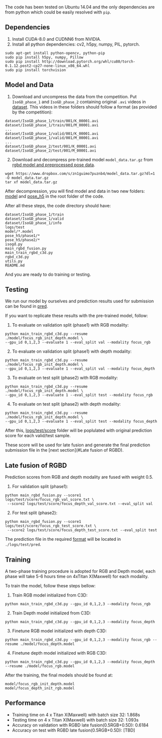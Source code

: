 The code has been tested on Ubuntu 14.04 and the only dependencies are from python which could be easily resolved with `pip`.

## Dependencies
1. Install CUDA-8.0 and CUDNN6 from NVIDIA.
2. Install all python dependencies: cv2, h5py, numpy, PIL, pytorch.
 
```
sudo apt-get install python-opencv, python-pip
sudo pip install h5py, numpy, Pillow
sudo pip install http://download.pytorch.org/whl/cu80/torch-0.1.12.post2-cp27-none-linux_x86_64.whl 
sudo pip install torchvision
```

## Model and Data
1. Download and uncompress the data from the competition. Put `IsoGD_phase_1` and `IsoGD_phase_2` containing original `.avi` videos in [dataset](dataset).
 This videos in these folders should follow a format (as provided by the competition):
```
dataset/IsoGD_phase_1/train/001/K_00001.avi
dataset/IsoGD_phase_1/train/001/M_00001.avi
...
dataset/IsoGD_phase_1/valid/001/K_00001.avi
dataset/IsoGD_phase_1/valid/001/M_00001.avi
...
dataset/IsoGD_phase_2/test/001/K_00001.avi
dataset/IsoGD_phase_2/test/001/M_00001.avi
```

2. Download and decompress pre-trained model `model_data.tar.gz` from 
[rgbd model and preprocessed pose data](https://www.dropbox.com/s/zn1guimo7puznb4/model_data.tar.gz?dl=1).
```
wget https://www.dropbox.com/s/zn1guimo7puznb4/model_data.tar.gz?dl=1 -O model_data.tar.gz
tar xf model_data.tar.gz
```
After decompression, you will find model and data in two new folders: [model](model) and [pose_h5](pose_h5) in the root folder of the code.

After all these steps, the code directory should have:
```
dataset/IsoGD_phase_1/train
dataset/IsoGD_phase_1/valid
dataset/IsoGD_phase_1/info
logs/test
model/*.model
pose_h5/phase1/*
pose_h5/phase2/*
isogd.py
main_rgbd_fusion.py
main_train_rgbd_c3d.py
rgbd_c3d.py
utils.py
README.md
```
And you are ready to do training or testing.

## Testing
We run our model by ourselves and prediction results used for submission can be found in [pred](logs/test/pred).

If you want to replicate these results with the pre-trained model, follow:
 
1. To evaluate on validation split (phase1) with RGB modality:
```
python main_train_rgbd_c3d.py --resume ./model/focus_rgb_init_depth.model \
--gpu_id 0,1,2,3 --evaluate 1 --eval_split val --modality focus_rgb 
```
2. To evaluate on validation split (phase1) with depth modality:
```
python main_train_rgbd_c3d.py --resume ./model/focus_rgb_init_depth.model \
--gpu_id 0,1,2,3 --evaluate 1 --eval_split val --modality focus_depth 
```
3. To evaluate on test split (phase2) with RGB modality:
```
python main_train_rgbd_c3d.py --resume ./model/focus_rgb_init_depth.model \
--gpu_id 0,1,2,3 --evaluate 1 --eval_split test --modality focus_rgb 
```
4. To evaluate on test split (phase2) with depth modality:
```
python main_train_rgbd_c3d.py --resume ./model/focus_rgb_init_depth.model \
--gpu_id 0,1,2,3 --evaluate 1 --eval_split test --modality focus_depth 
```

After this, [logs/test/score](logs/test/score) folder will be poplulated with original prediction score for each valid/test sample.

These score will be used for late fusion and generate the final prediction submission file in the [next section](#Late fusion of RGBD).

## Late fusion of RGBD
Prediction scores from RGB and depth modality are fused with weight 0.5.

1. For validation split (phase1):
```
python main_rgbd_fusion.py --score1 logs/test/score/focus_rgb_val_score.txt \
 --score2 logs/test/score/focus_depth_val_score.txt --eval_split val
```
2. For test split (phase2):
```
python main_rgbd_fusion.py --score1 logs/test/score/focus_rgb_test_score.txt \
 --score2 logs/test/score/focus_depth_test_score.txt --eval_split test
```
The prediction file in the required [format](https://competitions.codalab.org/competitions/16491#learn_the_details) will be located in `./logs/test/pred`.

## Training
A two-phase training procedure is adopted for RGB and Depth model, each phase will take 5-6 hours time on 4xTitan X(Maxwell) for each modality.

To train the model, follow these steps bellow:

1. Train RGB model initialized from C3D:
```
python main_train_rgbd_c3d.py --gpu_id 0,1,2,3 --modality focus_rgb
```
2. Train Depth model initialized from C3D:
```
python main_train_rgbd_c3d.py --gpu_id 0,1,2,3 --modality focus_depth
```
3. Finetune RGB model initialized with depth C3D:
```
python main_train_rgbd_c3d.py --gpu_id 0,1,2,3 --modality focus_rgb --resume ./model/focus_depth.model
```

4. Finetune depth model initialized with RGB C3D:
```
python main_train_rgbd_c3d.py --gpu_id 0,1,2,3 --modality focus_depth --resume ./model/focus_rgb.model
```

After the training, the final models should be found at:
```
model/focus_rgb_init_depth.model
model/focus_depth_init_rgb.model
```
 
## Performance
* Training time on 4 x Titan X(Maxwell) with batch size 32:  1.868s
* Testing time on 4 x Titan X(Maxwell) with batch size 32: 1.093s
* Accuracy on validation with RGBD late fusion(0.5RGB+0.5D): 0.6184
* Accuracy on test with RGBD late fusion(0.5RGB+0.5D): [TBD]
